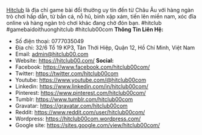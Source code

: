 <a href="https://hitclub00.com/">Hitclub</a> là địa chỉ game bài đổi thưởng uy tín đến từ Châu Âu với hàng ngàn trò chơi hấp dẫn, từ bắn cá, nỗ hũ, binh xập xám, tiến lên miền nam, xóc đĩa online và hàng ngàn trò chơi khác đang chờ đón bạn.
#hitclub #gamebaidoithuonghitclub #hitclub00com
<strong>Thông Tin Liên Hệ:</strong>
- Số điện thoại: 0777035049
- Địa chỉ: 32/6 Tổ 19 KP3, Tân Thới Hiệp, Quận 12, Hồ Chí Minh, Việt Nam
- Email: admin@hitclub00.com
- Website: <a href="https://hitclub00.com/">https://hitclub00.com/</a>
<strong>Social:</strong>
- Facebook: <a href="https://www.facebook.com/hitclub00com/">https://www.facebook.com/hitclub00com/</a>
- Twitter: <a href="https://twitter.com/hitclub00com">https://twitter.com/hitclub00com</a>
- Youtube: <a href="https://www.youtube.com/@hitclub00com">https://www.youtube.com/@hitclub00com</a>
- Linkedin: <a href="https://www.linkedin.com/in/hitclub00com/">https://www.linkedin.com/in/hitclub00com/</a>
- Pinterest: <a href="https://www.pinterest.com/hitclub00com/">https://www.pinterest.com/hitclub00com/</a>
- Tumblr: <a href="https://www.tumblr.com/hitclub00com">https://www.tumblr.com/hitclub00com</a>
- Gravatar: <a href="https://gravatar.com/hitclub00com">https://gravatar.com/hitclub00com</a>
- Reddit: <a href="https://www.reddit.com/user/hitclub00com/">https://www.reddit.com/user/hitclub00com/</a>
- Wordpress: <a href="https://hitclub00com.wordpress.com/">https://hitclub00com.wordpress.com/</a>
- Google site: <a href="https://sites.google.com/view/hitclub00com/">https://sites.google.com/view/hitclub00com/</a>